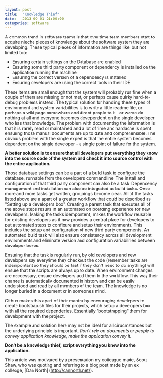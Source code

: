 ```yaml
---
layout: post
title:  "Knowledge Thief"
date:   2013-09-01 21:00:00
categories: software
---
```


A common trend in software teams is that over time team members start to acquire nieche pieces of knowledge about the software system they are developing. These typical pieces of information are things like, but not limited too:

*   Ensuring certain settings on the Database are enabled
*   Ensuring some third party component or dependency is installed on the application running the machine
*   Ensuring the correct version of a dependency is installed
*   Ensuring developers are using the correct tools in their IDE

These items are small enough that the system will probably run fine when a couple of them are missing or not met, or perhaps cause quirky hard-to-debug problems instead. The typical solution for handling these types of environment and system variabilities is to write a little readme file, or perhaps a wiki page somewhere and direct people to it - or worse do nothing at all and everyone becomes devependent on the single developer who has that knowledge. The problem with documenting the information is that it is rarely read or maintained and a lot of time and hardache is spent ensuring those manual documents are up to date and comprehensible. The obvious problem with the single expert is that the entire system becomes dependent on the single developer - a single point of failure for the system.

**A better solution is to ensure that all developers put everything they know into the source code of the system and check it into source control with the entire application.**

Those database settings can be a part of a build task to configure the database, runnable from the developers commandline. The install and configuration of that third party component can also be a task. Dependency management and installation can also be integrated as build tasks. Once more and more tasks get written, groupings become clear. All of the tasks listed above are a apart of a greater workflow that could be described as "Setting up a developers box". Creating a parent task that executes all of the above steps results in an automated on boarding experience for new developers. Making the tasks idempontent, makes the workflow reusable for existing developers as it now provides a central place for developers to put automated steps to configure and setup their environments. This includes the setup and configuration of new third party components. An automated build task will also ensure consistency across all development environments and eliminate version and configuration variabilities between developer boxes.

Ensuring that the task is regularly run, by old developers and new developers say everytime they checkout the code (remember tasks are indempontent so they should be fast if they don't need to do anything) will ensure that the scripts are always up to date. When environment changes are neccessary, ensure developers add them to the workflow. This way their change is automatically documented in history and can be easily understood and read by all members of the team. The knowledge is no longer buried in a document or in someones mind.

Github makes this apart of their mantra by encouraging developers to create bootstrap.sh files for their projects, which setup a developers box with all the required dependecies. Essentially "bootstrapping" them for development with the project.

The example and solution here may not be ideal for all cirucmstances but the underlying principle is important. _Don't rely on documents or people to convey application knowledge, make the application convey it._

**Don't be a knowledge thief, script everything you know into the application.**

This article was motivated by a presentation my colleague made, Scott Shaw, who was quoting and referring to a blog post made by an ex colleage, [Dan North] (http://dannorth.net/).